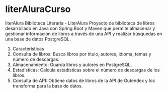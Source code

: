 # literAluraCurso
literAlura
Biblioteca Literaria - LiterAlura
Proyecto de biblioteca de libros desarrollado en Java con Spring Boot y Maven que permite almacenar y gestionar información de libros a través de una API y realizar búsquedas en una base de datos PostgreSQL.

1. Características
2. Consulta de libros: Busca libros por título, autores, idioma, temas y número de descargas.
3. Almacenamiento: Guarda libros y autores en PostgreSQL.
4. Estadísticas: Calcula estadísticas sobre el número de descargas de los libros.
5. Consulta de API: Obtiene datos de libros de la API de Gutendex y los transforma para la base de datos.
